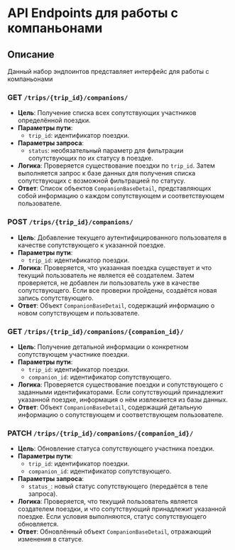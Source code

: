 # API Endpoints для работы с компаньонами

## Описание

Данный набор эндпоинтов представляет интерфейс для работы с компаньонами

### GET `/trips/{trip_id}/companions/`

- **Цель**: Получение списка всех сопутствующих участников определённой поездки.
- **Параметры пути**:
    - `trip_id`: идентификатор поездки.
- **Параметры запроса**:
    - `status`: необязательный параметр для фильтрации сопутствующих по их статусу в поездке.
- **Логика**: Проверяется существование поездки по `trip_id`. Затем выполняется запрос к базе данных для получения
  списка сопутствующих с возможной фильтрацией по статусу.
- **Ответ**: Список объектов `CompanionBaseDetail`, представляющих собой информацию о каждом сопутствующем и
  соответствующем пользователе.

### POST `/trips/{trip_id}/companions/`

- **Цель**: Добавление текущего аутентифицированного пользователя в качестве сопутствующего к указанной поездке.
- **Параметры пути**:
    - `trip_id`: идентификатор поездки.
- **Логика**: Проверяется, что указанная поездка существует и что текущий пользователь не является её создателем. Затем
  проверяется, не добавлен ли пользователь уже в качестве сопутствующего. Если все проверки пройдены, создаётся новая
  запись сопутствующего.
- **Ответ**: Объект `CompanionBaseDetail`, содержащий информацию о новом сопутствующем и пользователе.

### GET `/trips/{trip_id}/companions/{companion_id}/`

- **Цель**: Получение детальной информации о конкретном сопутствующем участнике поездки.
- **Параметры пути**:
    - `trip_id`: идентификатор поездки.
    - `companion_id`: идентификатор сопутствующего.
- **Логика**: Проверяется существование поездки и сопутствующего с заданными идентификаторами. Если сопутствующий
  принадлежит указанной поездке, информация о нём извлекается из базы данных.
- **Ответ**: Объект `CompanionBaseDetail`, содержащий детальную информацию о сопутствующем и соответствующем
  пользователе.

### PATCH `/trips/{trip_id}/companions/{companion_id}/`

- **Цель**: Обновление статуса сопутствующего участника поездки.
- **Параметры пути**:
    - `trip_id`: идентификатор поездки.
    - `companion_id`: идентификатор сопутствующего.
- **Параметры запроса**:
    - `status_`: новый статус сопутствующего (передаётся в теле запроса).
- **Логика**: Проверяется, что текущий пользователь является создателем поездки, и что сопутствующий принадлежит
  указанной поездке. Если условия выполняются, статус сопутствующего обновляется.
- **Ответ**: Обновлённый объект `CompanionBaseDetail`, отражающий изменения в статусе.